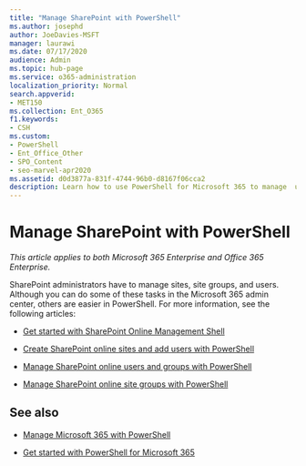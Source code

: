 ```yaml
---
title: "Manage SharePoint with PowerShell"
ms.author: josephd
author: JoeDavies-MSFT
manager: laurawi
ms.date: 07/17/2020
audience: Admin
ms.topic: hub-page
ms.service: o365-administration
localization_priority: Normal
search.appverid:
- MET150
ms.collection: Ent_O365
f1.keywords:
- CSH
ms.custom: 
- PowerShell
- Ent_Office_Other
- SPO_Content
- seo-marvel-apr2020
ms.assetid: d0d3877a-831f-4744-96b0-d8167f06cca2
description: Learn how to use PowerShell for Microsoft 365 to manage  users, groups, and site groups.
---
```


# Manage SharePoint with PowerShell

*This article applies to both Microsoft 365 Enterprise and Office 365 Enterprise.*

SharePoint administrators have to manage sites, site groups, and users. Although you can do some of these tasks in the Microsoft 365 admin center, others are easier in PowerShell. For more information, see the following articles:

- [Get started with SharePoint Online Management Shell](/powershell/sharepoint/sharepoint-online/connect-sharepoint-online?view=sharepoint-ps)
  
- [Create SharePoint online sites and add users with PowerShell](create-sharepoint-sites-and-add-users-with-powershell.md)
    
- [Manage SharePoint online users and groups with PowerShell](manage-sharepoint-users-and-groups-with-powershell.md)
    
- [Manage SharePoint online site groups with PowerShell](manage-sharepoint-site-groups-with-powershell.md)
    
## See also

- [Manage Microsoft 365 with PowerShell](manage-microsoft-365-with-microsoft-365-powershell.md)

- [Get started with PowerShell for Microsoft 365](getting-started-with-microsoft-365-powershell.md)